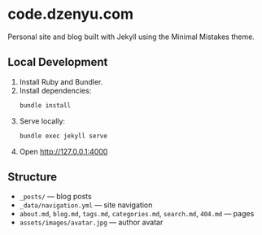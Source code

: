 # code.dzenyu.com

Personal site and blog built with Jekyll using the Minimal Mistakes theme.

## Local Development

1. Install Ruby and Bundler.
2. Install dependencies:
   ```bash
   bundle install
   ```
3. Serve locally:
   ```bash
   bundle exec jekyll serve
   ```
4. Open http://127.0.0.1:4000

## Structure

- `_posts/` — blog posts
- `_data/navigation.yml` — site navigation
- `about.md`, `blog.md`, `tags.md`, `categories.md`, `search.md`, `404.md` — pages
- `assets/images/avatar.jpg` — author avatar
